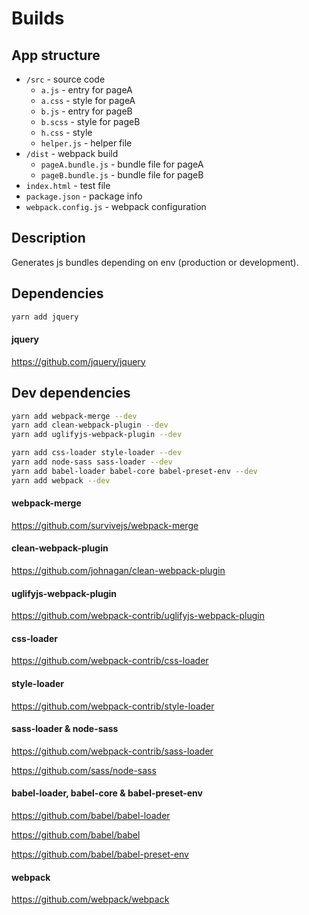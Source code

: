 # Builds

## App structure

- `/src` - source code
    - `a.js` - entry for pageA
    - `a.css` - style for pageA
    - `b.js` - entry for pageB
    - `b.scss` - style for pageB
    - `h.css` - style
    - `helper.js` - helper file
- `/dist` - webpack build
    - `pageA.bundle.js` - bundle file for pageA
    - `pageB.bundle.js` - bundle file for pageB
- `index.html` - test file
- `package.json` - package info
- `webpack.config.js` - webpack configuration

## Description

Generates js bundles depending on env (production or development).

## Dependencies

```bash
yarn add jquery
```

#### jquery

https://github.com/jquery/jquery

## Dev dependencies

```bash
yarn add webpack-merge --dev
yarn add clean-webpack-plugin --dev
yarn add uglifyjs-webpack-plugin --dev

yarn add css-loader style-loader --dev
yarn add node-sass sass-loader --dev
yarn add babel-loader babel-core babel-preset-env --dev
yarn add webpack --dev
```

#### webpack-merge

https://github.com/survivejs/webpack-merge

#### clean-webpack-plugin

https://github.com/johnagan/clean-webpack-plugin

#### uglifyjs-webpack-plugin

https://github.com/webpack-contrib/uglifyjs-webpack-plugin

#### css-loader

https://github.com/webpack-contrib/css-loader

#### style-loader

https://github.com/webpack-contrib/style-loader

#### sass-loader & node-sass

https://github.com/webpack-contrib/sass-loader

https://github.com/sass/node-sass

#### babel-loader, babel-core & babel-preset-env

https://github.com/babel/babel-loader

https://github.com/babel/babel

https://github.com/babel/babel-preset-env

#### webpack

https://github.com/webpack/webpack
